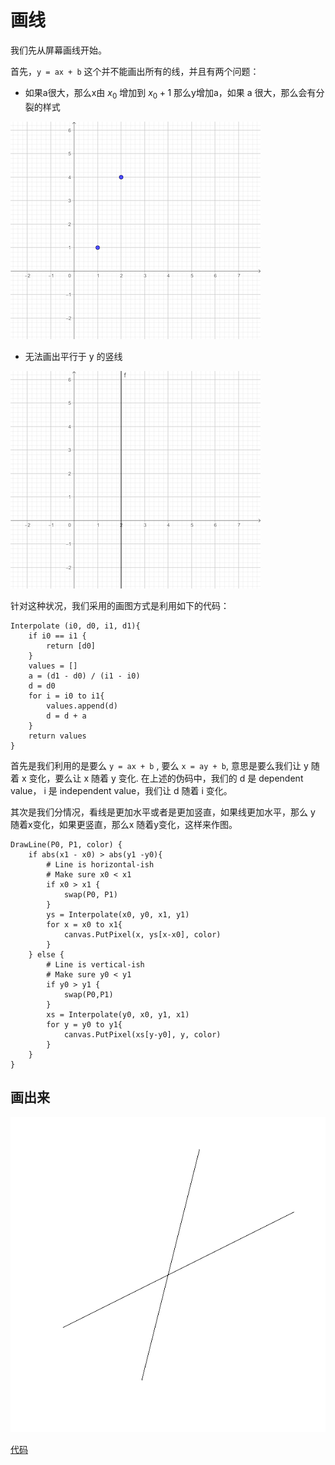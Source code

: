 # 画线

我们先从屏幕画线开始。

首先，`y = ax + b` 这个并不能画出所有的线，并且有两个问题：

- 如果a很大，那么x由 $x_0$ 增加到 $x_0+1$ 那么y增加a，如果 a 很大，那么会有分裂的样式

![](line_01.png)

- 无法画出平行于 y 的竖线

![](line_02.png)


针对这种状况，我们采用的画图方式是利用如下的代码：


```
Interpolate (i0, d0, i1, d1){
    if i0 == i1 {
        return [d0] 
    }
    values = []
    a = (d1 - d0) / (i1 - i0)
    d = d0
    for i = i0 to i1{
        values.append(d)
        d = d + a
    } 
    return values
}
```

首先是我们利用的是要么 `y = ax + b` , 要么 `x = ay + b`, 意思是要么我们让 y 随着 x 变化，要么让 x 随着 y 变化. 在上述的伪码中，我们的 d 是 dependent value， i 是 independent value，我们让 d 随着 i 变化。

其次是我们分情况，看线是更加水平或者是更加竖直，如果线更加水平，那么 y 随着x变化，如果更竖直，那么x 随着y变化，这样来作图。



```
DrawLine(P0, P1, color) {
    if abs(x1 - x0) > abs(y1 -y0){
        # Line is horizontal-ish
        # Make sure x0 < x1
        if x0 > x1 {
            swap(P0, P1)
        }
        ys = Interpolate(x0, y0, x1, y1)
        for x = x0 to x1{
            canvas.PutPixel(x, ys[x-x0], color)
        }
    } else {
        # Line is vertical-ish
        # Make sure y0 < y1
        if y0 > y1 {
            swap(P0,P1)
        }
        xs = Interpolate(y0, x0, y1, x1)
        for y = y0 to y1{
            canvas.PutPixel(xs[y-y0], y, color)
        }
    }
}
```

## 画出来

![](raster01.png)

[代码](https://github.com/zentia/computer-graphics-from-scratch-Notes/blob/master/raster01.py)
